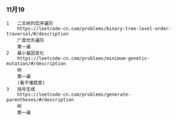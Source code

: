 ### 11月19
    1   二叉树的层序遍历        
        https://leetcode-cn.com/problems/binary-tree-level-order-traversal/#/description
        广度优先遍历
        第一遍
    2   最小基因变化
        https://leetcode-cn.com/problems/minimum-genetic-mutation/#/description
        树
        第一遍
        (看不懂题意)
    3   括号生成
        https://leetcode-cn.com/problems/generate-parentheses/#/description   
        树
        第一遍